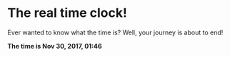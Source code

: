 # The real time clock!

Ever wanted to know what the time is? Well, your journey is about to end!

**The time is Nov 30, 2017, 01:46**
